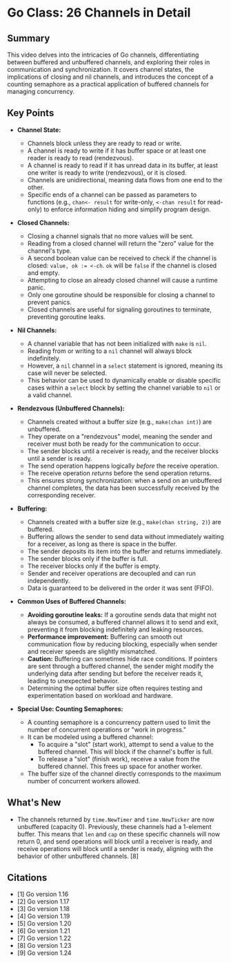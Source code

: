 # Go Class: 26 Channels in Detail

## Summary
This video delves into the intricacies of Go channels, differentiating between buffered and unbuffered channels, and exploring their roles in communication and synchronization. It covers channel states, the implications of closing and nil channels, and introduces the concept of a counting semaphore as a practical application of buffered channels for managing concurrency.

## Key Points

*   **Channel State:**
    *   Channels block unless they are ready to read or write.
    *   A channel is ready to write if it has buffer space or at least one reader is ready to read (rendezvous).
    *   A channel is ready to read if it has unread data in its buffer, at least one writer is ready to write (rendezvous), or it is closed.
    *   Channels are unidirectional, meaning data flows from one end to the other.
    *   Specific ends of a channel can be passed as parameters to functions (e.g., `chan<- result` for write-only, `<-chan result` for read-only) to enforce information hiding and simplify program design.

*   **Closed Channels:**
    *   Closing a channel signals that no more values will be sent.
    *   Reading from a closed channel will return the "zero" value for the channel's type.
    *   A second boolean value can be received to check if the channel is closed: `value, ok := <-ch`. `ok` will be `false` if the channel is closed and empty.
    *   Attempting to close an already closed channel will cause a runtime panic.
    *   Only one goroutine should be responsible for closing a channel to prevent panics.
    *   Closed channels are useful for signaling goroutines to terminate, preventing goroutine leaks.

*   **Nil Channels:**
    *   A channel variable that has not been initialized with `make` is `nil`.
    *   Reading from or writing to a `nil` channel will always block indefinitely.
    *   However, a `nil` channel in a `select` statement is ignored, meaning its case will never be selected.
    *   This behavior can be used to dynamically enable or disable specific cases within a `select` block by setting the channel variable to `nil` or a valid channel.

*   **Rendezvous (Unbuffered Channels):**
    *   Channels created without a buffer size (e.g., `make(chan int)`) are unbuffered.
    *   They operate on a "rendezvous" model, meaning the sender and receiver must both be ready for the communication to occur.
    *   The sender blocks until a receiver is ready, and the receiver blocks until a sender is ready.
    *   The send operation happens logically *before* the receive operation.
    *   The receive operation *returns* before the send operation returns.
    *   This ensures strong synchronization: when a send on an unbuffered channel completes, the data has been successfully received by the corresponding receiver.

*   **Buffering:**
    *   Channels created with a buffer size (e.g., `make(chan string, 2)`) are buffered.
    *   Buffering allows the sender to send data without immediately waiting for a receiver, as long as there is space in the buffer.
    *   The sender deposits its item into the buffer and returns immediately.
    *   The sender blocks only if the buffer is full.
    *   The receiver blocks only if the buffer is empty.
    *   Sender and receiver operations are decoupled and can run independently.
    *   Data is guaranteed to be delivered in the order it was sent (FIFO).

*   **Common Uses of Buffered Channels:**
    *   **Avoiding goroutine leaks:** If a goroutine sends data that might not always be consumed, a buffered channel allows it to send and exit, preventing it from blocking indefinitely and leaking resources.
    *   **Performance improvement:** Buffering can smooth out communication flow by reducing blocking, especially when sender and receiver speeds are slightly mismatched.
    *   **Caution:** Buffering can sometimes hide race conditions. If pointers are sent through a buffered channel, the sender might modify the underlying data after sending but before the receiver reads it, leading to unexpected behavior.
    *   Determining the optimal buffer size often requires testing and experimentation based on workload and hardware.

*   **Special Use: Counting Semaphores:**
    *   A counting semaphore is a concurrency pattern used to limit the number of concurrent operations or "work in progress."
    *   It can be modeled using a buffered channel:
        *   To acquire a "slot" (start work), attempt to send a value to the buffered channel. This will block if the channel's buffer is full.
        *   To release a "slot" (finish work), receive a value from the buffered channel. This frees up space for another worker.
    *   The buffer size of the channel directly corresponds to the maximum number of concurrent workers allowed.

## What's New
*   The channels returned by `time.NewTimer` and `time.NewTicker` are now unbuffered (capacity 0). Previously, these channels had a 1-element buffer. This means that `len` and `cap` on these specific channels will now return 0, and send operations will block until a receiver is ready, and receive operations will block until a sender is ready, aligning with the behavior of other unbuffered channels. [8]

## Citations
- [1] Go version 1.16
- [2] Go version 1.17
- [3] Go version 1.18
- [4] Go version 1.19
- [5] Go version 1.20
- [6] Go version 1.21
- [7] Go version 1.22
- [8] Go version 1.23
- [9] Go version 1.24